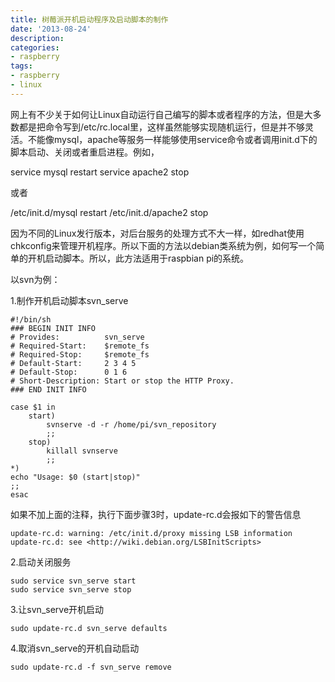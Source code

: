 ```yaml
---
title: 树莓派开机启动程序及启动脚本的制作
date: '2013-08-24'
description:
categories:
- raspberry
tags:
- raspberry
- linux
---
```


网上有不少关于如何让Linux自动运行自己编写的脚本或者程序的方法，但是大多数都是把命令写到/etc/rc.local里，这样虽然能够实现随机运行，但是并不够灵活。不能像mysql，apache等服务一样能够使用service命令或者调用init.d下的脚本启动、关闭或者重启进程。例如，

service mysql restart
service apache2 stop

或者

/etc/init.d/mysql restart
/etc/init.d/apache2 stop

因为不同的Linux发行版本，对后台服务的处理方式不大一样，如redhat使用chkconfig来管理开机程序。所以下面的方法以debian类系统为例，如何写一个简单的开机启动脚本。所以，此方法适用于raspbian pi的系统。

以svn为例：

1.制作开机启动脚本svn_serve

```
#!/bin/sh
### BEGIN INIT INFO
# Provides:          svn_serve
# Required-Start:    $remote_fs
# Required-Stop:     $remote_fs
# Default-Start:     2 3 4 5
# Default-Stop:      0 1 6
# Short-Description: Start or stop the HTTP Proxy.
### END INIT INFO

case $1 in
	start)
		svnserve -d -r /home/pi/svn_repository
		;;
	stop)
		killall svnserve
		;;
*)
echo "Usage: $0 (start|stop)"
;;
esac
```
如果不加上面的注释，执行下面步骤3时，update-rc.d会报如下的警告信息

```
update-rc.d: warning: /etc/init.d/proxy missing LSB information
update-rc.d: see <http://wiki.debian.org/LSBInitScripts>
```

2.启动关闭服务

```
sudo service svn_serve start
sudo service svn_serve stop
```

3.让svn_serve开机启动

```
sudo update-rc.d svn_serve defaults
```
4.取消svn_serve的开机自动启动

```
sudo update-rc.d -f svn_serve remove
```
